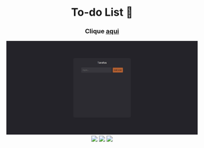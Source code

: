 <h1 align="center">To-do List 📜</h1>
   
<h3 align="center">Clique <a href="https://projects-gustavo.github.io/to-do/">aqui</a></h3>   
<img src="assets/img/to-do.jpg">
<div align="center">
    <img src="https://img.shields.io/badge/html5-%23E34F26.svg?style=for-the-badge&logo=html5&logoColor=white" />
    <img src="https://img.shields.io/badge/css3-%231572B6.svg?style=for-the-badge&logo=css3&logoColor=white" />
    <img src="https://img.shields.io/badge/javascript-%23323330.svg?style=for-the-badge&logo=javascript&logoColor=%23F7DF1E" />
</div>
